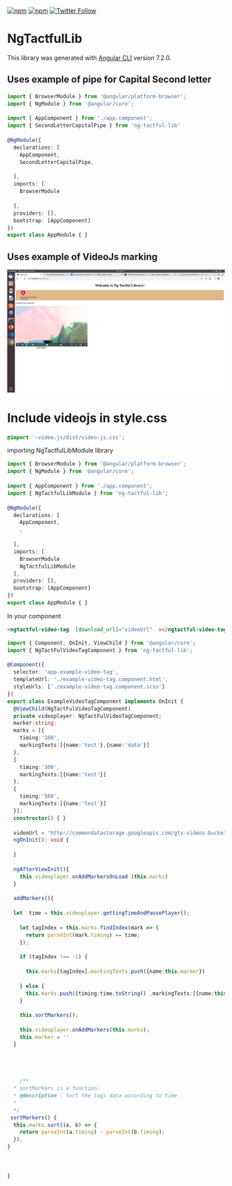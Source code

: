 [![npm](https://img.shields.io/npm/v//ng-tactful-lib.svg)](https://www.npmjs.com/package//ng-tactful-lib)
[![npm](https://img.shields.io/npm/dt//ng-tactful-lib.svg?label=npm%20downloads)](https://www.npmjs.com/package//ng-tactful-lib)
[![Twitter Follow](https://img.shields.io/twitter/follow/acharyaks90.svg?style=social&label=Follow%20me)](https://twitter.com/acharyaks90)

# NgTactfulLib

This library was generated with [Angular CLI](https://github.com/angular/angular-cli) version 7.2.0.


## Uses  example of pipe for Capital Second letter
```typescript
import { BrowserModule } from '@angular/platform-browser';
import { NgModule } from '@angular/core';

import { AppComponent } from './app.component';
import { SecondLetterCapitalPipe } from 'ng-tactful-lib'

@NgModule({
  declarations: [
    AppComponent,
    SecondLetterCapitalPipe,
    
  ],
  imports: [
    BrowserModule
    
  ],
  providers: [],
  bootstrap: [AppComponent]
})
export class AppModule { }
```

## Uses  example of VideoJs marking 

![Image description](https://raw.githubusercontent.com/acharyaks90/ng-tactful-library/master/src/assets/video_marking.png)

# Include videojs in style.css 
```css
@import '~video.js/dist/video-js.css';

```
 importing NgTactfulLibModule library

```typescript
import { BrowserModule } from '@angular/platform-browser';
import { NgModule } from '@angular/core';

import { AppComponent } from './app.component';
import { NgTactfulLibModule } from 'ng-tactful-lib';

@NgModule({
  declarations: [
    AppComponent,
    ,
    
  ],
  imports: [
    BrowserModule
    NgTactfulLibModule
  ],
  providers: [],
  bootstrap: [AppComponent]
})
export class AppModule { }
```

In your component 
```html
<ngtactful-video-tag  [download_url]="videoUrl"  ></ngtactful-video-tag>
```

```typescript
import { Component, OnInit, ViewChild } from '@angular/core';
import { NgTactFulVideoTagComponent } from 'ng-tactful-lib';

@Component({
  selector: 'app-example-video-tag',
  templateUrl: './example-video-tag.component.html',
  styleUrls: ['./example-video-tag.component.scss']
})
export class ExampleVideoTagComponent implements OnInit {
  @ViewChild(NgTactFulVideoTagComponent)
  private videoplayer: NgTactFulVideoTagComponent;
  marker:string;
  marks = [{
    timing:'100',
    markingTexts:[{name:'test'},{name:'data'}] 
  },
  {
    timing:'300',
    markingTexts:[{name:'test'}] 
  },
  {
    timing:'500',
    markingTexts:[{name:'test'}] 
  }];
  constructor() { }

  videoUrl = 'http://commondatastorage.googleapis.com/gtv-videos-bucket/sample/BigBuckBunny.mp4';
  ngOnInit(): void {

  }

  ngAfterViewInit(){
    this.videoplayer.onAddMarkersOnLoad (this.marks)
  }

  addMarkers(){
    
  let  time = this.videoplayer.gettingTimeAndPausePlayer();

    let tagIndex = this.marks.findIndex(mark => {
      return parseInt(mark.timing) == time;
    });

    if (tagIndex !== -1) {

      this.marks[tagIndex].markingTexts.push({name:this.marker})
      
    } else {
      this.marks.push({timing:time.toString() ,markingTexts:[{name:this.marker}]})
    }

    this.sortMarkers();

    this.videoplayer.onAddMarkers(this.marks);
    this.marker = ''
  }


  

    /**
  * sortMarkers is a function.
  * @description : Sort the tags data according to time
  *
  */
 sortMarkers() {
  this.marks.sort((a, b) => {
    return parseInt(a.timing) - parseInt(b.timing);
  });
}

  

}


```
